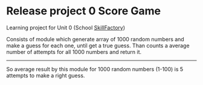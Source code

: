 # Release project 0 Score Game
Learning project for Unit 0 (School [SkillFactory](https://skillfactory.ru/))

Consists of module which generate array of 1000 random numbers
and make a guess for each one, until get a true guess. Than counts a average
number of attempts for all 1000 numbers and return it.

***
So average result by this module for 1000 random numbers (1-100) is 5 attempts 
to make a right guess.

